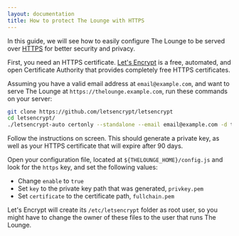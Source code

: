 ```yaml
---
layout: documentation
title: How to protect The Lounge with HTTPS
---
```


In this guide, we will see how to easily configure The Lounge to be served over
[HTTPS](https://en.wikipedia.org/wiki/HTTPS) for better security and privacy.

First, you need an HTTPS certificate. [Let's Encrypt](https://letsencrypt.org/)
is a free, automated, and open Certificate Authority that provides completely
free HTTPS certificates.

Assuming you have a valid email address at `email@example.com`, and want to
serve The Lounge at `https://thelounge.example.com`, run these commands on your
server:

```sh
git clone https://github.com/letsencrypt/letsencrypt
cd letsencrypt/
./letsencrypt-auto certonly --standalone --email email@example.com -d thelounge.example.com
```

Follow the instructions on screen. This should generate a private key, as well
as your HTTPS certificate that will expire after 90 days.

Open your configuration file, located at `${THELOUNGE_HOME}/config.js` and look
for the `https` key, and set the following values:

- Change `enable` to `true`
- Set `key` to the private key path that was generated, `privkey.pem`
- Set `certificate` to the certificate path, `fullchain.pem`

Let's Encrypt will create its `/etc/letsencrypt` folder as root user, so you
might have to change the owner of these files to the user that runs The Lounge.
